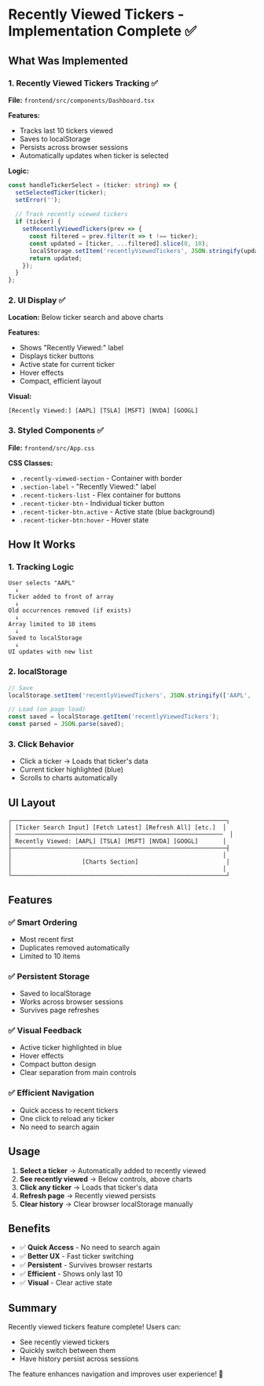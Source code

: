 # Recently Viewed Tickers - Implementation Complete ✅

## What Was Implemented

### 1. **Recently Viewed Tickers Tracking** ✅
**File:** `frontend/src/components/Dashboard.tsx`

**Features:**
- Tracks last 10 tickers viewed
- Saves to localStorage
- Persists across browser sessions
- Automatically updates when ticker is selected

**Logic:**
```typescript
const handleTickerSelect = (ticker: string) => {
  setSelectedTicker(ticker);
  setError('');
  
  // Track recently viewed tickers
  if (ticker) {
    setRecentlyViewedTickers(prev => {
      const filtered = prev.filter(t => t !== ticker);
      const updated = [ticker, ...filtered].slice(0, 10);
      localStorage.setItem('recentlyViewedTickers', JSON.stringify(updated));
      return updated;
    });
  }
};
```

### 2. **UI Display** ✅
**Location:** Below ticker search and above charts

**Features:**
- Shows "Recently Viewed:" label
- Displays ticker buttons
- Active state for current ticker
- Hover effects
- Compact, efficient layout

**Visual:**
```
[Recently Viewed:] [AAPL] [TSLA] [MSFT] [NVDA] [GOOGL]
```

### 3. **Styled Components** ✅
**File:** `frontend/src/App.css`

**CSS Classes:**
- `.recently-viewed-section` - Container with border
- `.section-label` - "Recently Viewed:" label
- `.recent-tickers-list` - Flex container for buttons
- `.recent-ticker-btn` - Individual ticker button
- `.recent-ticker-btn.active` - Active state (blue background)
- `.recent-ticker-btn:hover` - Hover state

## How It Works

### 1. **Tracking Logic**
```
User selects "AAPL"
  ↓
Ticker added to front of array
  ↓
Old occurrences removed (if exists)
  ↓
Array limited to 10 items
  ↓
Saved to localStorage
  ↓
UI updates with new list
```

### 2. **localStorage**
```javascript
// Save
localStorage.setItem('recentlyViewedTickers', JSON.stringify(['AAPL', 'TSLA', 'MSFT']));

// Load (on page load)
const saved = localStorage.getItem('recentlyViewedTickers');
const parsed = JSON.parse(saved);
```

### 3. **Click Behavior**
- Click a ticker → Loads that ticker's data
- Current ticker highlighted (blue)
- Scrolls to charts automatically

## UI Layout

```
┌─────────────────────────────────────────────────────────────┐
│ [Ticker Search Input] [Fetch Latest] [Refresh All] [etc.]  │
│ ───────────────────────────────────────────────────────────  │
│ Recently Viewed: [AAPL] [TSLA] [MSFT] [NVDA] [GOOGL]       │
├─────────────────────────────────────────────────────────────┤
│                                                            │
│                    [Charts Section]                         │
│                                                            │
└─────────────────────────────────────────────────────────────┘
```

## Features

### ✅ **Smart Ordering**
- Most recent first
- Duplicates removed automatically
- Limited to 10 items

### ✅ **Persistent Storage**
- Saved to localStorage
- Works across browser sessions
- Survives page refreshes

### ✅ **Visual Feedback**
- Active ticker highlighted in blue
- Hover effects
- Compact button design
- Clear separation from main controls

### ✅ **Efficient Navigation**
- Quick access to recent tickers
- One click to reload any ticker
- No need to search again

## Usage

1. **Select a ticker** → Automatically added to recently viewed
2. **See recently viewed** → Below controls, above charts
3. **Click any ticker** → Loads that ticker's data
4. **Refresh page** → Recently viewed persists
5. **Clear history** → Clear browser localStorage manually

## Benefits

- ✅ **Quick Access** - No need to search again
- ✅ **Better UX** - Fast ticker switching
- ✅ **Persistent** - Survives browser restarts
- ✅ **Efficient** - Shows only last 10
- ✅ **Visual** - Clear active state

## Summary

Recently viewed tickers feature complete! Users can:
- See recently viewed tickers
- Quickly switch between them
- Have history persist across sessions

The feature enhances navigation and improves user experience! 🎉

